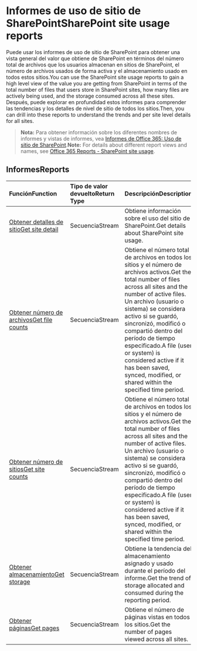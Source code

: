 # <a name="sharepoint-site-usage-reports"></a><span data-ttu-id="ee52a-101">Informes de uso de sitio de SharePoint</span><span class="sxs-lookup"><span data-stu-id="ee52a-101">SharePoint site usage reports</span></span>

<span data-ttu-id="ee52a-102">Puede usar los informes de uso de sitio de SharePoint para obtener una vista general del valor que obtiene de SharePoint en términos del número total de archivos que los usuarios almacenan en sitios de SharePoint, el número de archivos usados de forma activa y el almacenamiento usado en todos estos sitios.</span><span class="sxs-lookup"><span data-stu-id="ee52a-102">You can use the SharePoint site usage reports to gain a high level view of the value you are getting from SharePoint in terms of the total number of files that users store in SharePoint sites, how many files are actively being used, and the storage consumed across all these sites.</span></span> <span data-ttu-id="ee52a-103">Después, puede explorar en profundidad estos informes para comprender las tendencias y los detalles de nivel de sitio de todos los sitios.</span><span class="sxs-lookup"><span data-stu-id="ee52a-103">Then, you can drill into these reports to understand the trends and per site level details for all sites.</span></span>

> <span data-ttu-id="ee52a-104">**Nota:** Para obtener información sobre los diferentes nombres de informes y vistas de informes, vea [Informes de Office 365: Uso de sitio de SharePoint]((https://support.office.com/client/SharePoint-site-usage-4ecfb843-e5d5-464d-8bf6-7ed512a9b213)).</span><span class="sxs-lookup"><span data-stu-id="ee52a-104">**Note:** For details about different report views and names, see [Office 365 Reports - SharePoint site usage]((https://support.office.com/client/SharePoint-site-usage-4ecfb843-e5d5-464d-8bf6-7ed512a9b213)).</span></span>

## <a name="reports"></a><span data-ttu-id="ee52a-105">Informes</span><span class="sxs-lookup"><span data-stu-id="ee52a-105">Reports</span></span>

| <span data-ttu-id="ee52a-106">Función</span><span class="sxs-lookup"><span data-stu-id="ee52a-106">Function</span></span>                                 | <span data-ttu-id="ee52a-107">Tipo de valor devuelto</span><span class="sxs-lookup"><span data-stu-id="ee52a-107">Return Type</span></span> | <span data-ttu-id="ee52a-108">Descripción</span><span class="sxs-lookup"><span data-stu-id="ee52a-108">Description</span></span>                              |
| :--------------------------------------- | :---------- | :--------------------------------------- |
| [<span data-ttu-id="ee52a-109">Obtener detalles de sitio</span><span class="sxs-lookup"><span data-stu-id="ee52a-109">Get site detail</span></span>](../api/reportroot_getsharepointsiteusagedetail.md) | <span data-ttu-id="ee52a-110">Secuencia</span><span class="sxs-lookup"><span data-stu-id="ee52a-110">Stream</span></span>      | <span data-ttu-id="ee52a-111">Obtiene información sobre el uso del sitio de SharePoint.</span><span class="sxs-lookup"><span data-stu-id="ee52a-111">Get details about SharePoint site usage.</span></span> |
| [<span data-ttu-id="ee52a-112">Obtener número de archivos</span><span class="sxs-lookup"><span data-stu-id="ee52a-112">Get file counts</span></span>](../api/reportroot_getsharepointsiteusagefilecounts.md) | <span data-ttu-id="ee52a-113">Secuencia</span><span class="sxs-lookup"><span data-stu-id="ee52a-113">Stream</span></span>      | <span data-ttu-id="ee52a-114">Obtiene el número total de archivos en todos los sitios y el número de archivos activos.</span><span class="sxs-lookup"><span data-stu-id="ee52a-114">Get the total number of files across all sites and the number of active files.</span></span> <span data-ttu-id="ee52a-115">Un archivo (usuario o sistema) se considera activo si se guardó, sincronizó, modificó o compartió dentro del período de tiempo especificado.</span><span class="sxs-lookup"><span data-stu-id="ee52a-115">A file (user or system) is considered active if it has been saved, synced, modified, or shared within the specified time period.</span></span> |
| [<span data-ttu-id="ee52a-116">Obtener número de sitios</span><span class="sxs-lookup"><span data-stu-id="ee52a-116">Get site counts</span></span>](../api/reportroot_getsharepointsiteusagesitecounts.md) | <span data-ttu-id="ee52a-117">Secuencia</span><span class="sxs-lookup"><span data-stu-id="ee52a-117">Stream</span></span>      | <span data-ttu-id="ee52a-118">Obtiene el número total de archivos en todos los sitios y el número de archivos activos.</span><span class="sxs-lookup"><span data-stu-id="ee52a-118">Get the total number of files across all sites and the number of active files.</span></span> <span data-ttu-id="ee52a-119">Un archivo (usuario o sistema) se considera activo si se guardó, sincronizó, modificó o compartió dentro del período de tiempo especificado.</span><span class="sxs-lookup"><span data-stu-id="ee52a-119">A file (user or system) is considered active if it has been saved, synced, modified, or shared within the specified time period.</span></span> |
| [<span data-ttu-id="ee52a-120">Obtener almacenamiento</span><span class="sxs-lookup"><span data-stu-id="ee52a-120">Get storage</span></span>](../api/reportroot_getsharepointsiteusagestorage.md) | <span data-ttu-id="ee52a-121">Secuencia</span><span class="sxs-lookup"><span data-stu-id="ee52a-121">Stream</span></span>      | <span data-ttu-id="ee52a-122">Obtiene la tendencia del almacenamiento asignado y usado durante el período del informe.</span><span class="sxs-lookup"><span data-stu-id="ee52a-122">Get the trend of storage allocated and consumed during the reporting period.</span></span> |
| [<span data-ttu-id="ee52a-123">Obtener páginas</span><span class="sxs-lookup"><span data-stu-id="ee52a-123">Get pages</span></span>](../api/reportroot_getsharepointsiteusagepages.md) | <span data-ttu-id="ee52a-124">Secuencia</span><span class="sxs-lookup"><span data-stu-id="ee52a-124">Stream</span></span>      | <span data-ttu-id="ee52a-125">Obtiene el número de páginas vistas en todos los sitios.</span><span class="sxs-lookup"><span data-stu-id="ee52a-125">Get the number of pages viewed across all sites.</span></span> |

